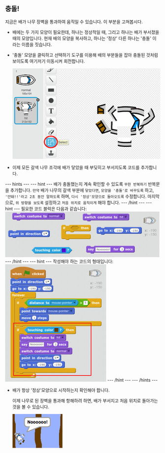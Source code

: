 ## 충돌!

지금은 배가 나무 장벽을 통과하여 움직일 수 있습니다. 이 부분을 고쳐봅시다.

+ 배에는 두 가지 모양이 필요한데, 하나는 정상적일 때, 그리고 하나는 배가 부서졌을 때의 모양입니다. 현재 배의 모양을 복사하고, 하나는 '정상' 다른 하나는 '충돌' 이라는 이름을 짓습니다.

+ '충돌' 모양을 클릭하고 선택하기 도구를 이용해 배의 부분들을 잡아 충돌된 것처럼 보이도록 여기저기 이동시켜 회전합니다.
    
    ![스크린샷](images/boat-hit-costume.png)

+ 이제 모든 갈색 나무 조각에 배가 닿았을 때 부딪히고 부서지도록 코드를 추가합니다.

\--- hints \--- \--- hint \--- 배가 충돌했는지 계속 확인할 수 있도록 `무한 반복하기` 반복문을 추가합니다. `만약` 배가 나무의 갈색 부분에 `닿았다면`, `모양을 '충돌'로 바꾸도록` 하고, `'안돼!!'라고 2초 동안 말하도록` 하며, `다시 '정상'모양으로 돌아오도록` 수정합니다. 마지막으로, `위 방향을 보도록` 설정하고 `처음 위치로 움직이게` 해야 합니다. \--- /hint \--- \--- hint \--- 필요한 코드 블럭은 다음과 같습니다: ![screenshot](images/boat-hit-blocks.png) \--- /hint \--- \--- hint \--- 작성해야 하는 코드의 형태입니다: ![screenshot](images/boat-hit-code.png) \--- /hint \--- \--- /hints \---

+ 배가 항상 '정상'모양으로 시작하는지 확인해야 합니다.
    
    이제 나무로 된 장벽을 통과해 항해하려 하면, 배가 부서지고 처음 위치로 돌아가는 것을 볼 수 있습니다.
    
    ![스크린샷](images/boat-crash.png)